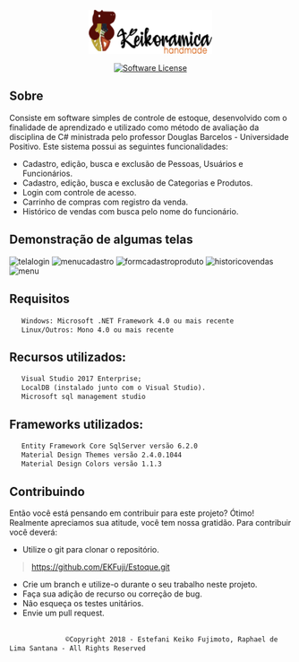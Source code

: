 <p align="center">
  <a>
    <img alt="Keikoramica" src="https://github.com/EKFuji/Estoque/blob/master/ControleDeEstoque/1.PresentationLayer/WPF/View/Imagens/new%20icones/LOGO4.png" width="220" />
  </a>
</p>
<p align="center">
    <a href="LICENSE" target="_blank">
        <img alt="Software License" src="https://img.shields.io/badge/license-MIT-brightgreen.svg?style=flat-square">
    </a>
</p>


## Sobre
 Consiste em software simples de controle de estoque, desenvolvido com o finalidade de aprendizado e utilizado como método de avaliação da disciplina de C#
 ministrada pelo professor Douglas Barcelos - Universidade Positivo.
 Este sistema possui as seguintes funcionalidades:
* Cadastro, edição, busca e exclusão de Pessoas, Usuários e Funcionários.
* Cadastro, edição, busca e exclusão de Categorias e Produtos.
* Login com controle de acesso.
* Carrinho de compras com registro da venda.
* Histórico de vendas com busca pelo nome do funcionário.

## Demonstração de algumas telas
![telalogin](https://user-images.githubusercontent.com/32462258/42407639-670d552a-8196-11e8-954f-64c845b8f9b4.png)
![menucadastro](https://user-images.githubusercontent.com/32462258/42407638-66edaffe-8196-11e8-86d8-dea765120b14.png)
![formcadastroproduto](https://user-images.githubusercontent.com/32462258/42407635-665a49f8-8196-11e8-92e5-74ccc018f897.png)
![historicovendas](https://user-images.githubusercontent.com/32462258/42407636-667d71c6-8196-11e8-9fb7-a363666a371f.png)
![menu](https://user-images.githubusercontent.com/32462258/42407637-66b6708e-8196-11e8-8399-bb5a6880def5.png)

## Requisitos
```
   Windows: Microsoft .NET Framework 4.0 ou mais recente 
   Linux/Outros: Mono 4.0 ou mais recente
```

## Recursos utilizados: 
```
   Visual Studio 2017 Enterprise; 
   LocalDB (instalado junto com o Visual Studio).
   Microsoft sql management studio
```

## Frameworks utilizados: 

```
   Entity Framework Core SqlServer versão 6.2.0
   Material Design Themes versão 2.4.0.1044
   Material Design Colors versão 1.1.3
```
## Contribuindo
Então você está pensando em contribuir para este projeto? Ótimo! Realmente apreciamos sua atitude, você tem nossa gratidão.
Para contribuir você deverá:
* Utilize o git para clonar o repositório.
> https://github.com/EKFuji/Estoque.git
* Crie um branch e utilize-o durante o seu trabalho neste projeto.
* Faça sua adição de recurso ou correção de bug.
* Não esqueça os testes unitários.
* Envie um pull request.
 
 
 
 
```

              ©Copyright 2018 - Estefani Keiko Fujimoto, Raphael de Lima Santana - All Rights Reserved
 
```     
